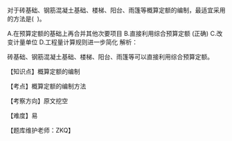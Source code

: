 <p>对于砖基础、钢筋混凝土基础、楼梯、阳台、雨篷等概算定额的编制，最适宜采用的方法是( &nbsp;)。</p>
A.在预算定额的基础上再合并其他次要项目
B.直接利用综合预算定额  (正确)
C.改变计量单位
D.工程量计算规则进一步简化
解析：<p>砖基础、钢筋混凝土基础、楼梯、阳台、雨篷等可以直接利用综合预算定额。</p><p>【知识点】概算定额的编制</p><p>【考点】概算定额的编制方法</p><p>【考察方向】原文挖空</p><p>【难度】易</p><p>【题库维护老师：ZKQ】</p>
